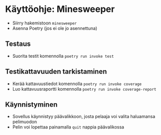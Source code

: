 # **Käyttöohje: Minesweeper**
- Siirry hakemistoon `minesweeper`
- Asenna Poetry (jos ei ole jo asennettuna)

## **Testaus**
- Suorita testit komennolla
```poetry run invoke test```

## **Testikattavuuden tarkistaminen**
- Kerää kattavuustiedot komennolla
```poetry run invoke coverage```
- Luo kattavuusraportti komennolla
```poetry run invoke coverage-report```

## **Käynnistyminen**
- Sovellus käynnistyy päävalikkoon, josta pelaaja voi valita haluamansa pelimuodon
- Pelin voi lopettaa painamalla `quit` nappia päävalikossa